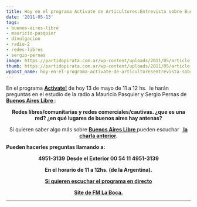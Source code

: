 ```yaml
---
title: Hoy en el programa Activate de Articultores:Entrevista sobre Buenos Aires Libre
date: '2011-05-13'
tags:
- buenos-aires-libre
- mauricio-pasquier
- divulgacion
- radio-2
- redes-libres
- sergio-pernas
image: https://partidopirata.com.ar/wp-content/uploads/2011/05/article_image.php_-300x253.jpg
thumb: https://partidopirata.com.ar/wp-content/uploads/2011/05/article_image.php_-300x253.jpg
wppost_name: hoy-en-el-programa-activate-de-articultoresentrevista-sobre-buenos-aires-libre
---
```


En el programa <strong><a href="http://articultores.net/activate/" target="_blank">Activate</a><a href="http://articultores.net/activate/" target="_blank">!</a></strong> de hoy 13 de mayo de 11 a 12 hs.  le harán preguntas en el estudio de la radio a Mauricio Pasquier y Sergio Pernas de <strong><a href="http://www.buenosaireslibre.org/" target="_blank">Buenos Aires Libre </a></strong> :
<p style="text-align: center;"><strong>Redes libres/comunitarias y redes comerciales/cautivas. ¿que es una red? </strong>¿<strong>en qué lugares de buenos aires hay antenas?</strong></p>
<p style="text-align: center;">Si quieren saber algo más sobre <strong><a href="http://www.buenosaireslibre.org/" target="_blank">Buenos Aires Libre </a></strong> pueden escuchar  <strong><a href="https://partidopirata.com.ar/969/sobre-buenos-aires-libre" target="_blank"> la charla anterior</a></strong>.</p>
<strong>Pueden hacerles preguntas llamando a:</strong>
<p style="text-align: center;"><strong>4951-3139</strong>
<strong> Desde el Exterior 00 54 11 4951-3139</strong></p>
<p style="text-align: center;"><strong>En el horario de 11 a 12hs. (de la Argentina).</strong></p>
<p style="text-align: center;"><strong><a href="http://www.fmlaboca.com.ar/fm-la-boca-rock-nacional/envivo.php" target="_blank">Si quieren escuchar el programa en directo</a></strong></p>
<p style="text-align: center;"><strong><a href="http://www.fmlaboca.com.ar/" target="_blank">Site de FM La Boca.</a></strong></p>


<hr />
